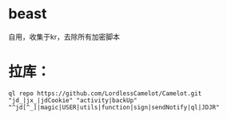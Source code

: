 # beast
自用，收集于kr，去除所有加密脚本

# **拉库：**  
```
ql repo https://github.com/LordlessCamelot/Camelot.git "jd_|jx_|jdCookie" "activity|backUp" "^jd[^_]|magic|USER|utils|function|sign|sendNotify|ql|JDJR"
```
